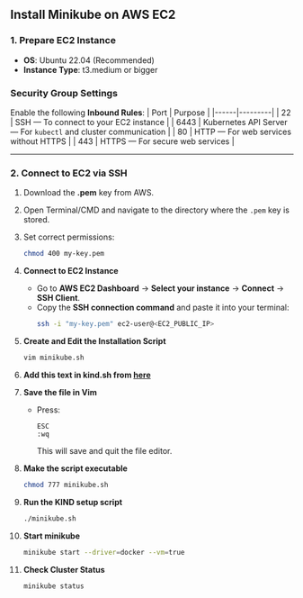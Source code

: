 ## Install Minikube on AWS EC2

### 1. Prepare EC2 Instance
- **OS**: Ubuntu 22.04 (Recommended)
- **Instance Type**: t3.medium or bigger

### Security Group Settings
Enable the following **Inbound Rules**:
| Port | Purpose |
|------|---------|
| 22   | SSH — To connect to your EC2 instance |
| 6443 | Kubernetes API Server — For `kubectl` and cluster communication |
| 80   | HTTP — For web services without HTTPS |
| 443  | HTTPS — For secure web services |

---

### 2. Connect to EC2 via SSH
1. Download the **.pem** key from AWS.
2. Open Terminal/CMD and navigate to the directory where the `.pem` key is stored.
3. Set correct permissions:
   ```bash
   chmod 400 my-key.pem
4. **Connect to EC2 Instance**
   - Go to **AWS EC2 Dashboard** → **Select your instance** → **Connect** → **SSH Client**.
   - Copy the **SSH connection command** and paste it into your terminal:
     ```bash
     ssh -i "my-key.pem" ec2-user@<EC2_PUBLIC_IP>
     ```

5. **Create and Edit the Installation Script**
   ```bash
   vim minikube.sh

6. **Add this text in kind.sh from [here](https://example.com)**

7. **Save the file in Vim**
   - Press:
     ```
     ESC
     :wq
     ```
     This will save and quit the file editor.

8. **Make the script executable**
   ```bash
   chmod 777 minikube.sh

9. **Run the KIND setup script**
   ```bash
   ./minikube.sh

9. **Start minikube**
   ```bash
   minikube start --driver=docker --vm=true 

9. **Check Cluster Status**
   ```bash
   minikube status



